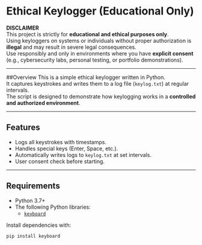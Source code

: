 # Ethical Keylogger (Educational Only)

**DISCLAIMER**  
This project is strictly for **educational and ethical purposes only**.  
Using keyloggers on systems or individuals without proper authorization is **illegal** and may result in severe legal consequences.  
Use responsibly and only in environments where you have **explicit consent** (e.g., cybersecurity labs, personal testing, or portfolio demonstrations).

---

##Overview
This is a simple ethical keylogger written in Python.  
It captures keystrokes and writes them to a log file (`keylog.txt`) at regular intervals.  
The script is designed to demonstrate how keylogging works in a **controlled and authorized environment**.

---

## Features
- Logs all keystrokes with timestamps.
- Handles special keys (Enter, Space, etc.).
- Automatically writes logs to `keylog.txt` at set intervals.
- User consent check before starting.

---

## Requirements
- Python 3.7+
- The following Python libraries:
  - [`keyboard`](https://pypi.org/project/keyboard/)

Install dependencies with:
```bash
pip install keyboard

